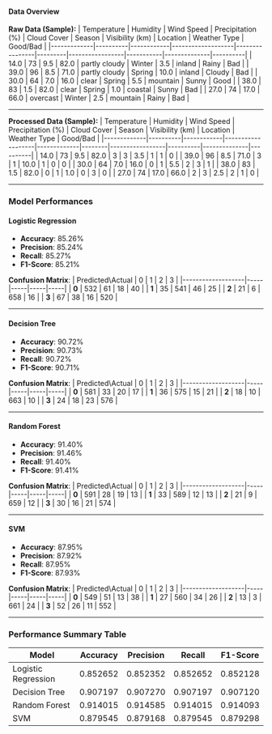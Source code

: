 #### **Data Overview**
**Raw Data (Sample):**
| Temperature | Humidity | Wind Speed | Precipitation (%) | Cloud Cover    | Season  | Visibility (km) | Location  | Weather Type | Good/Bad |
|-------------|----------|------------|-------------------|----------------|---------|-----------------|-----------|--------------|----------|
| 14.0        | 73       | 9.5        | 82.0              | partly cloudy | Winter  | 3.5             | inland    | Rainy        | Bad      |
| 39.0        | 96       | 8.5        | 71.0              | partly cloudy | Spring  | 10.0            | inland    | Cloudy       | Bad      |
| 30.0        | 64       | 7.0        | 16.0              | clear          | Spring  | 5.5             | mountain  | Sunny        | Good     |
| 38.0        | 83       | 1.5        | 82.0              | clear          | Spring  | 1.0             | coastal   | Sunny        | Bad      |
| 27.0        | 74       | 17.0       | 66.0              | overcast       | Winter  | 2.5             | mountain  | Rainy        | Bad      |

---

**Processed Data (Sample):**
| Temperature | Humidity | Wind Speed | Precipitation (%) | Cloud Cover   | Season | Visibility (km) | Location | Weather Type | Good/Bad |
|-------------|----------|------------|-------------------|-------------|--------|-----------------|----------|--------------|----------|
| 14.0        | 73       | 9.5        | 82.0              | 3            | 3      | 3.5             | 1        | 1            | 0        |
| 39.0        | 96       | 8.5        | 71.0              | 3            | 1      | 10.0            | 1        | 0            | 0        |
| 30.0        | 64       | 7.0        | 16.0              | 0            | 1      | 5.5             | 2        | 3            | 1        |
| 38.0        | 83       | 1.5        | 82.0              | 0            | 1      | 1.0             | 0        | 3            | 0        |
| 27.0        | 74       | 17.0       | 66.0              | 2            | 3      | 2.5             | 2        | 1            | 0        |

---

### **Model Performances**

#### Logistic Regression
- **Accuracy**: 85.26%
- **Precision**: 85.24%
- **Recall**: 85.27%
- **F1-Score**: 85.21%

**Confusion Matrix**:
| Predicted\Actual | 0   | 1   | 2   | 3   |
|-------------------|-----|-----|-----|-----|
| **0**            | 532 | 61  | 18  | 40  |
| **1**            | 35  | 541 | 46  | 25  |
| **2**            | 21  | 6   | 658 | 16  |
| **3**            | 67  | 38  | 16  | 520 |

---

#### Decision Tree
- **Accuracy**: 90.72%
- **Precision**: 90.73%
- **Recall**: 90.72%
- **F1-Score**: 90.71%

**Confusion Matrix**:
| Predicted\Actual | 0   | 1   | 2   | 3   |
|-------------------|-----|-----|-----|-----|
| **0**            | 581 | 33  | 20  | 17  |
| **1**            | 36  | 575 | 15  | 21  |
| **2**            | 18  | 10  | 663 | 10  |
| **3**            | 24  | 18  | 23  | 576 |

---

#### Random Forest
- **Accuracy**: 91.40%
- **Precision**: 91.46%
- **Recall**: 91.40%
- **F1-Score**: 91.41%

**Confusion Matrix**:
| Predicted\Actual | 0   | 1   | 2   | 3   |
|-------------------|-----|-----|-----|-----|
| **0**            | 591 | 28  | 19  | 13  |
| **1**            | 33  | 589 | 12  | 13  |
| **2**            | 21  | 9   | 659 | 12  |
| **3**            | 30  | 16  | 21  | 574 |

---

#### SVM
- **Accuracy**: 87.95%
- **Precision**: 87.92%
- **Recall**: 87.95%
- **F1-Score**: 87.93%

**Confusion Matrix**:
| Predicted\Actual | 0   | 1   | 2   | 3   |
|-------------------|-----|-----|-----|-----|
| **0**            | 549 | 51  | 13  | 38  |
| **1**            | 27  | 560 | 34  | 26  |
| **2**            | 13  | 3   | 661 | 24  |
| **3**            | 52  | 26  | 11  | 552 |

---

### **Performance Summary Table**
| Model                | Accuracy | Precision | Recall | F1-Score |
|-----------------------|----------|-----------|--------|----------|
| Logistic Regression   | 0.852652 | 0.852352  | 0.852652 | 0.852128 |
| Decision Tree         | 0.907197 | 0.907270  | 0.907197 | 0.907120 |
| Random Forest         | 0.914015 | 0.914585  | 0.914015 | 0.914093 |
| SVM                   | 0.879545 | 0.879168  | 0.879545 | 0.879298 |
